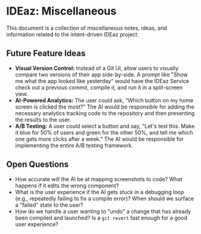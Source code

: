 # IDEaz: Miscellaneous

This document is a collection of miscellaneous notes, ideas, and information related to the intent-driven IDEaz project.

## Future Feature Ideas
-   **Visual Version Control:** Instead of a Git UI, allow users to visually compare two versions of their app side-by-side. A prompt like "Show me what the app looked like yesterday" would have the IDEaz Service check out a previous commit, compile it, and run it in a split-screen view.
-   **AI-Powered Analytics:** The user could ask, "Which button on my home screen is clicked the most?" The AI would be responsible for adding the necessary analytics tracking code to the repository and then presenting the results to the user.
-   **A/B Testing:** A user could select a button and say, "Let's test this. Make it blue for 50% of users and green for the other 50%, and tell me which one gets more clicks after a week." The AI would be responsible for implementing the entire A/B testing framework.

## Open Questions
-   How accurate will the AI be at mapping screenshots to code? What happens if it edits the wrong component?
-   What is the user experience if the AI gets stuck in a debugging loop (e.g., repeatedly failing to fix a compile error)? When should we surface a "failed" state to the user?
-   How do we handle a user wanting to "undo" a change that has already been compiled and launched? Is a `git revert` fast enough for a good user experience?
